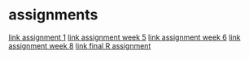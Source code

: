 # assignments
[link assignment 1](https://github.com/IlseHuppertz/assignments/blob/master/Assignment_week_2%20(1).ipynb)
[link assignment week 5](https://github.com/IlseHuppertz/assignments/blob/master/Assignment_week_5%20(1).ipynb)
[link assignment week 6](https://github.com/IlseHuppertz/assignments/blob/master/assignment4%20(1).ipynb)
[link assignment week 8](https://github.com/IlseHuppertz/assignments/blob/master/assignment5%20(1).ipynb)
[link final R assignment](https://github.com/IlseHuppertz/assignments/blob/master/OECD_R_exam%20(2).ipynb)
